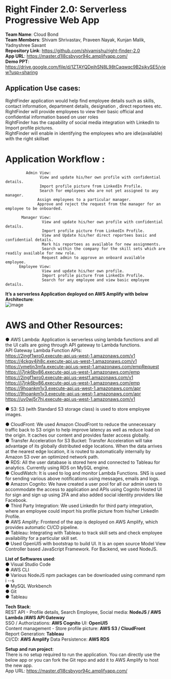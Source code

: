 
# Right Finder 2.0: Serverless Progressive Web App   
**Team Name**: Cloud Bond  
**Team Members**: Shivam Shrivastav, Praveen Nayak, Kunjan Malik, Yadnyshree Savant  
**Repository Link**: https://github.com/shivamishu/right-finder-2.0  
**App URL**: https://master.d1l8csbyyor94c.amplifyapp.com/  
**Demo PPT**:
https://drive.google.com/file/d/1ZTAYQDejhSN8L98tCaqwqc9B2sjkySE5/view?usp=sharing



## Application Use cases:
RightFinder application would help find employee details such as skills, contact information, department details, designation , direct reportees etc.   
RightFinder will provide employees to view their basic official and confidential information based on user roles  
RightFinder has the capability of social media integration with LinkedIn to Import profile pictures.  
RightFinder will enable in identifying the employees who are idle(available) with the right skillset  

# Application Workflow : 
             Admin View: 
                   View and update his/her own profile with confidential details.
                   Import profile picture from LinkedIn Profile.
                   Search for employees who are not yet assigned to any manager.
                  Assign employees to a particular manager.
                  Approve and reject the request from the manager for an employee to be onboarded.
            
           Manager View:
                    View and update his/her own profile with confidential details.
                    Import profile picture from LinkedIn Profile.
                    View and Update his/her direct reportees basic and confidential details.
                    Mark his reportees as available for new assignments.
                    Search within the company for the skill sets which are readily available for new role.
                    Request admin to approve an onboard available employee.
          Employee View:
                    View and update his/her own profile.
                    Import profile picture from LinkedIn Profile.
                    Search for any employee and view basic employee details.
                    
                    
         
         
  **It’s a serverless Application deployed on AWS Amplify with below Architecture**:   
![image](https://user-images.githubusercontent.com/70448345/118405428-80aaed80-b695-11eb-8b01-103286e74a32.png)




                    
                    
# AWS and Other Resources: 

● AWS Lambda: Application is serverless using lambda functions and all the UI calls are going through API gateway to Lambda functions.  
API Gateway Lambda Function APIs:  
https://2ingf1wro0.execute-api.us-west-1.amazonaws.com/v1  
https://4ckgy4jh8c.execute-api.us-west-1.amazonaws.com/v1  
https://ymetjn3mfa.execute-api.us-west-1.amazonaws.com/empRequest  
https://j7jnk6by86.execute-api.us-west-1.amazonaws.com/emp  
https://2ingf1wro0.execute-api.us-west1.amazonaws.com/v1  
https://j7jnk6by86.execute-api.us-west-1.amazonaws.com/emp  
https://9hoankm1y3.execute-api.us-west-1.amazonaws.com/apr  
https://9hoankm1y3.execute-api.us-west-1.amazonaws.com/apr  
https://uv0wj5r7hj.execute-api.us-west-1.amazonaws.com/v1  

● S3: S3 (with Standard S3 storage class) is used to store employee images.  

● CloudFront: We used Amazon CloudFront to reduce the unnecessary traffic back to S3
origin to help improve latency as well as reduce load on the origin. It caches our content
and provides faster access globally.   
● Transfer Acceleration for S3 Bucket: Transfer Acceleration will take advantage of its
globally distributed edge locations. When the data arrives at the nearest edge location, it
is routed to automatically internally by Amazon S3 over an optimized network path.  
● RDS: All the user database is stored here and connected to Tableau for analytics.  Currently using RDS on MySQL engine.    
● CloudWatch: It is used to log and monitor Lambda Functions.  SNS is used for sending various above notifications using messages, emails and logs.    
● Amazon Cognito: We have created a user pool for all our admin users to accommodate the access to application and APIs using Cognito Hosted UI for sign and sign up using 2FA and also added social identity providers like Facebook.  
● Third Party Integration: We used LinkedIn for third party integration, where an employee could import his profile picture from his/her LinkedIn Profile.  
● AWS Amplify: Frontend of the app is deployed on AWS Amplify, which provides automatic CI/CD pipeline.  
● Tableau: Integrating with Tableau to track skill sets and check employee availability for a particular skill set.  
● Used OpenUI5 with bootstrap to build UI. It is an open source Model View Controller based JavaScript Framework. For Backend, we used NodeJS.  



**List of Softwares used**:  
● Visual Studio Code   
● AWS CLI   
● Various NodeJS npm packages can be downloaded using command npm i --s  
● MySQL Workbench  
● Git  
● Tableau  

**Tech Stack**:  
REST API - Profile details, Search Employee, Social media: **NodeJS / AWS Lambda /AWS API Gateway**  
SSO / Authorizations: **AWS Cognito** 
UI: **OpenUI5**  
Content management - Store profile picture: **AWS S3 / CloudFront**  
Report Generation: **Tableau**  
CI/CD: **AWS Amplify** 
Data Persistence: **AWS RDS**  

**Setup and run project**:  
There is no setup required to run the application. You can directly use the below app or you can fork the Git repo and add it to AWS Amplify to host the new app.  
App URL: https://master.d1l8csbyyor94c.amplifyapp.com/



